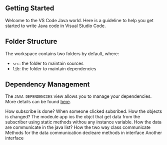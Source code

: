 ## Getting Started

Welcome to the VS Code Java world. Here is a guideline to help you get started to write Java code in Visual Studio Code.

## Folder Structure

The workspace contains two folders by default, where:

- `src`: the folder to maintain sources
- `lib`: the folder to maintain dependencies

## Dependency Management

The `JAVA DEPENDENCIES` view allows you to manage your dependencies. More details can be found [here](https://github.com/microsoft/vscode-java-pack/blob/master/release-notes/v0.9.0.md#work-with-jar-files-directly).


How subscribe is done?
When someone clicked subsribed. How the objects is changed?
The modeule app ios the objct that get data from the subscriber using static methods withou any instance variable.
How the data are communicate in the java list?
How the two way class communicate
Methods for the data communication
decleare methods in interface
Another interface 
